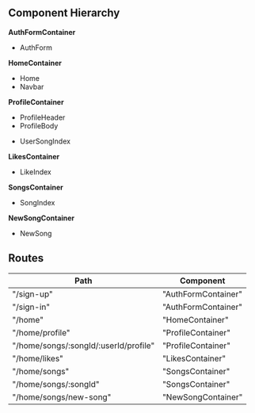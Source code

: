 ## Component Hierarchy

**AuthFormContainer**
 - AuthForm

**HomeContainer**
 - Home
 - Navbar

**ProfileContainer**
 - ProfileHeader
 - ProfileBody
  * UserSongIndex

**LikesContainer**
 - LikeIndex

**SongsContainer**
 - SongIndex

**NewSongContainer**
- NewSong

## Routes

|Path   | Component   |
|-------|-------------|
| "/sign-up" | "AuthFormContainer" |
| "/sign-in" | "AuthFormContainer" |
| "/home" | "HomeContainer" |
| "/home/profile" | "ProfileContainer" |
| "/home/songs/:songId/:userId/profile" | "ProfileContainer" |
| "/home/likes" | "LikesContainer" |
| "/home/songs" | "SongsContainer" |
| "/home/songs/:songId" | "SongsContainer" |
| "/home/songs/new-song" | "NewSongContainer" |
